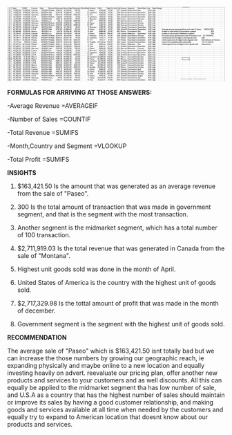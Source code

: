 ![](paseosalesdata.png)

**FORMULAS FOR ARRIVING AT THOSE ANSWERS:**

-Average Revenue  =AVERAGEIF

-Number of Sales  =COUNTIF

-Total Revenue    =SUMIFS

-Month,Country and Segment  =VLOOKUP

-Total Profit     =SUMIFS


**INSIGHTS**

1. $163,421.50 Is the amount that was generated as an average revenue from the sale of "Paseo".

2. 300 Is the total amount of transaction that was made in government segment, and that is the segment with the most transaction.

3. Another segment is the midmarket segment, which has a total number of 100 transaction.

4. $2,711,919.03 Is the total revenue that was generated in Canada from the sale of "Montana".

5. Highest unit goods sold was done in the month of April.

6. United States of America is the country with the highest unit of goods sold.

7. $2,717,329.98 Is the tottal amount of profit that was made in the month of december.

8. Government segment is the segment with the highest unit of goods sold.

**RECOMMENDATION**

The average sale of "Paseo" which is $163,421.50 isnt totally bad but we can increase the those numbers by growing our geographic reach,
ie expanding physically and maybe online to a new location and equally investing heavily on advert. reevaluate our pricing plan, offer another 
new products and services to your customers and as well discounts. 
All this can equally be applied to the midmarket segment tha has low number of sale, and U.S.A as a country that has the highest number of sales
should maintain or improve its sales by having a good customer relationship, and making goods and services available at all time when needed by 
the customers and equally try to expand to American location that doesnt know about our products and services.
